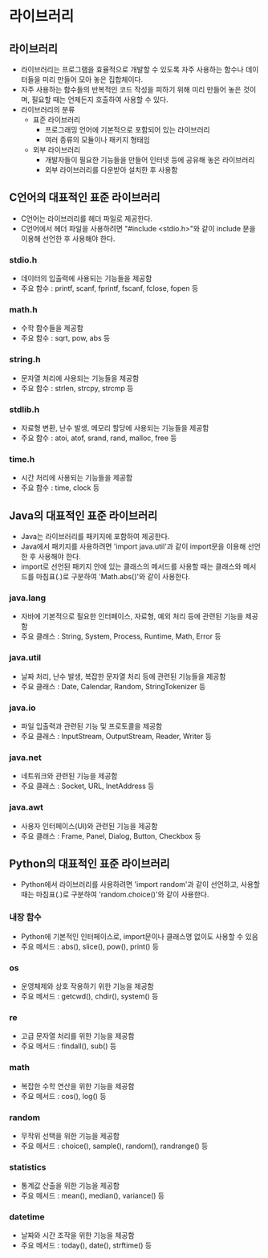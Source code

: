 # 라이브러리
## 라이브러리
* 라이브러리는 프로그램을 효율적으로 개발할 수 있도록 자주 사용하는 함수나 데이터들을 미리 만들어 모아 놓은 집합체이다.
* 자주 사용하는 함수들의 반복적인 코드 작성을 피하기 위해 미리 만들어 놓은 것이며, 필요할 때는 언제든지 호출하여 사용할 수 있다.
* 라이브러리의 분류
  * 표준 라이브러리
    * 프로그래밍 언어에 기본적으로 포함되어 있는 라이브러리
    * 여러 종류의 모듈이나 패키지 형태임
  * 외부 라이브러리
    * 개발자들이 필요한 기능들을 만들어 인터넷 등에 공유해 놓은 라이브러리
    * 외부 라이브러리를 다운받아 설치한 후 사용함
    
## C언어의 대표적인 표준 라이브러리
* C언어는 라이브러리를 헤더 파일로 제공한다.
* C언어에서 헤더 파일을 사용하려면 "#include <stdio.h>"와 같이 include 문을 이용해 선언한 후 사용해야 한다.
### stdio.h
* 데이터의 입출력에 사용되는 기능들을 제공함
* 주요 함수 : printf, scanf, fprintf, fscanf, fclose, fopen 등

### math.h
* 수학 함수들을 제공함
* 주요 함수 : sqrt, pow, abs 등

### string.h
* 문자열 처리에 사용되는 기능들을 제공함
* 주요 함수 : strlen, strcpy, strcmp 등

### stdlib.h
* 자료형 변환, 난수 발생, 메모리 할당에 사용되는 기능들을 제공함
* 주요 함수 : atoi, atof, srand, rand, malloc, free 등

### time.h
* 시간 처리에 사용되는 기능들을 제공함
* 주요 함수 : time, clock 등

## Java의 대표적인 표준 라이브러리
* Java는 라이브러리를 패키지에 포함하여 제공한다.
* Java에서 패키지를 사용하려면 'import java.util'과 같이 import문을 이용해 선언한 후 사용해야 한다.
* import로 선언된 패키지 안에 있는 클래스의 메서드를 사용할 때는 클래스와 메서드를 마침표(.)로 구분하여 'Math.abs()'와 같이 사용한다.
### java.lang
* 자바에 기본적으로 필요한 인터페이스, 자료형, 예외 처리 등에 관련된 기능을 제공함
* 주요 클래스 : String, System, Process, Runtime, Math, Error 등

### java.util
* 날짜 처리, 난수 발생, 복잡한 문자열 처리 등에 관련된 기능들을 제공함
* 주요 클래스 : Date, Calendar, Random, StringTokenizer 등

### java.io
* 파일 입출력과 관련된 기능 및 프로토콜을 제공함
* 주요 클래스 : InputStream, OutputStream, Reader, Writer 등

### java.net
* 네트워크와 관련된 기능을 제공함
* 주요 클래스 : Socket, URL, InetAddress 등

### java.awt
* 사용자 인터페이스(UI)와 관련된 기능을 제공함
* 주요 클래스 : Frame, Panel, Dialog, Button, Checkbox 등

## Python의 대표적인 표준 라이브러리
* Python에서 라이브러리를 사용하려면 'import random'과 같이 선언하고, 사용할 때는 마침표(.)로 구분하여 'random.choice()'와 같이 사용한다.
### 내장 함수
* Python에 기본적인 인터페이스로, import문이나 클래스명 없이도 사용할 수 있음
* 주요 메서드 : abs(), slice(), pow(), print() 등

### os
* 운영체제와 상호 작용하기 위한 기능을 제공함
* 주요 메서드 : getcwd(), chdir(), system() 등

### re
* 고급 문자열 처리를 위한 기능을 제공함
* 주요 메서드 : findall(), sub() 등

### math
* 복잡한 수학 연산을 위한 기능을 제공함
* 주요 메서드 : cos(), log() 등

### random
* 무작위 선택을 위한 기능을 제공함
* 주요 메서드 : choice(), sample(), random(), randrange() 등

### statistics
* 통계값 산출을 위한 기능을 제공함
* 주요 메서드 : mean(), median(), variance() 등

### datetime
* 날짜와 시간 조작을 위한 기능을 제공함
* 주요 메서드 : today(), date(), strftime() 등
